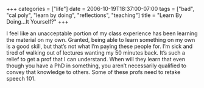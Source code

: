 +++
categories = ["life"]
date = 2006-10-19T18:37:00-07:00
tags = ["bad", "cal poly", "learn by doing", "reflections", "teaching"]
title = "Learn By Doing...It Yourself?"
+++

I feel like an unacceptable portion of my class experience has been learning the material on my own. Granted, being able to learn something on my own is a good skill, but that’s not what I’m paying these people for. I’m sick and tired of walking out of lectures wanting my 50 minutes back. It’s such a relief to get a prof that I can understand. When will they learn that even though you have a PhD in something, you aren’t necessarily qualified to convey that knowledge to others. Some of these profs need to retake speech 101.
